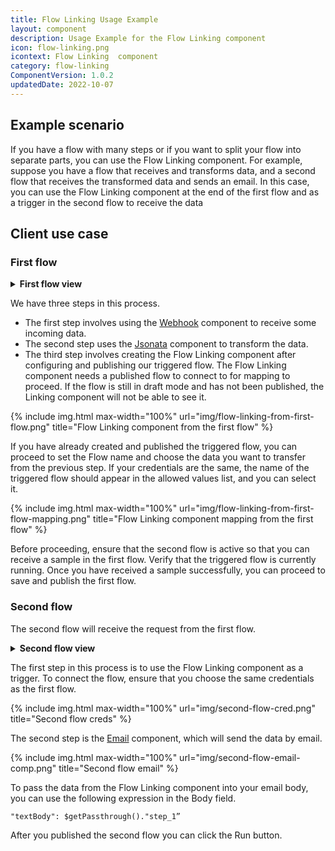 ```yaml
---
title: Flow Linking Usage Example
layout: component
description: Usage Example for the Flow Linking component
icon: flow-linking.png
icontext: Flow Linking  component
category: flow-linking
ComponentVersion: 1.0.2
updatedDate: 2022-10-07
---
```


## Example scenario

If you have a flow with many steps or if you want to split your flow into separate parts, you can use the Flow Linking component. For example, suppose you have a flow that receives and transforms data, and a second flow that receives the transformed data and sends an email. In this case, you can use the Flow Linking component at the end of the first flow and as a trigger in the second flow to receive the data

## Client use case

### First flow

<details close markdown="block"><summary><strong>First flow view</strong></summary>

{% include img.html max-width="100%" url="img/first-flow.png" title="First flow" %}

</details>

We have three steps in this process.

* The first step involves using the [Webhook](/components/webhook) component to receive some incoming data.
* The second step uses the [Jsonata](/components/jsonata) component to transform the data.
* The third step involves creating the Flow Linking component after configuring and publishing our triggered flow. The Flow Linking component needs a published flow to connect to for mapping to proceed. If the flow is still in draft mode and has not been published, the Linking component will not be able to see it.

{% include img.html max-width="100%" url="img/flow-linking-from-first-flow.png" title="Flow Linking component from the first flow" %}

If you have already created and published the triggered flow, you can proceed to set the Flow name and choose the data you want to transfer from the previous step. If your credentials are the same, the name of the triggered flow should appear in the allowed values list, and you can select it.

{% include img.html max-width="100%" url="img/flow-linking-from-first-flow-mapping.png" title="Flow Linking component mapping from the first flow" %}

Before proceeding, ensure that the second flow is active so that you can receive a sample in the first flow. Verify that the triggered flow is currently running. Once you have received a sample successfully, you can proceed to save and publish the first flow.

### Second flow

The second flow will receive the request from the first flow.

<details close markdown="block"><summary><strong>Second flow view</strong></summary>

{% include img.html max-width="100%" url="img/second-flow.png" title="First flow" %}

</details>

The first step in this process is to use the Flow Linking component as a trigger. To connect the flow, ensure that you choose the same credentials as the first flow.

{% include img.html max-width="100%" url="img/second-flow-cred.png" title="Second flow creds" %}

The second step is the [Email](/components/email) component, which will send the data by email.

{% include img.html max-width="100%" url="img/second-flow-email-comp.png" title="Second flow email" %}

To pass the data from the Flow Linking component into your email body, you can use the following expression in the Body field.

```
"textBody": $getPassthrough()."step_1”
```

After you published the second flow you can click the Run button.
